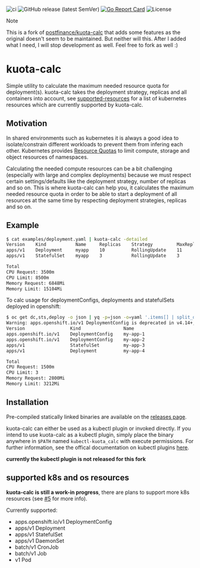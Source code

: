 ![ci](https://github.com/druppelt/kuota-calc/workflows/ci/badge.svg)
![GitHub release (latest SemVer)](https://img.shields.io/github/v/release/druppelt/kuota-calc)
[![Go Report Card](https://goreportcard.com/badge/github.com/druppelt/kuota-calc)](https://goreportcard.com/report/github.com/druppelt/kuota-calc)
![License](https://img.shields.io/github/license/druppelt/kuota-calc)

> [!NOTE]
> This is a fork of [postfinance/kuota-calc](https://github.com/postfinance/kuota-calc) that adds some features as the original doesn't seem to be maintained.
> But neither will this. After I added what I need, I will stop development as well. Feel free to fork as well :)

# kuota-calc
Simple utility to calculate the maximum needed resource quota for deployment(s). kuota-calc takes the
deployment strategy, replicas and all containers into account, see [supported-resources](https://github.com/druppelt/kuota-calc#supported-k8s-resources) for a list of kubernetes resources which are currently supported by kuota-calc.

## Motivation
In shared environments such as kubernetes it is always a good idea to isolate/constrain different workloads to prevent them from infering each other. Kubernetes provides [Resource Quotas](https://kubernetes.io/docs/concepts/policy/resource-quotas/) to limit compute, storage and object resources of namespaces.

Calculating the needed compute resources can be a bit challenging (especially with large and complex deployments) because we must respect certain settings/defaults like the deployment strategy, number of replicas and so on. This is where kuota-calc can help you, it calculates the maximum needed resource quota in order to be able to start a deployment of all resources at the same time by respecting deployment strategies, replicas and so on.

## Example
```bash
$ cat examples/deployment.yaml | kuota-calc -detailed
Version    Kind           Name     Replicas    Strategy         MaxReplicas    CPURequest    CPULimit    MemoryRequest    MemoryLimit
apps/v1    Deployment     myapp    10          RollingUpdate    11             2750m         5500m       704Mi            2816Mi
apps/v1    StatefulSet    myapp    3           RollingUpdate    3              750m          3           6Gi              12Gi

Total
CPU Request: 3500m
CPU Limit: 8500m
Memory Request: 6848Mi
Memory Limit: 15104Mi
```

To calc usage for deploymentConfigs, deployments and statefulSets deployed in openshift:
```bash
$ oc get dc,sts,deploy -o json | yq -p=json -o=yaml '.items[] | split_doc' | kuota-calc --detailed
Warning: apps.openshift.io/v1 DeploymentConfig is deprecated in v4.14+, unavailable in v4.10000+
Version                 Kind                Name                        Replicas    Strategy         MaxReplicas    CPURequest    CPULimit    MemoryRequest    MemoryLimit
apps.openshift.io/v1    DeploymentConfig    my-app-1                    0           Recreate         0              0             0           0                0
apps.openshift.io/v1    DeploymentConfig    my-app-2                    1           Recreate         1              1250m         1700m       500Mi            500Mi
apps/v1                 StatefulSet         my-app-3                    1           RollingUpdate    1              150m          1100m       2200Mi           2200Mi
apps/v1                 Deployment          my-app-4                    1           RollingUpdate    2              100m          200m        100Mi            512Mi

Total
CPU Request: 1500m
CPU Limit: 3
Memory Request: 2800Mi
Memory Limit: 3212Mi
```

## Installation
Pre-compiled statically linked binaries are available on the [releases page](https://github.com/druppelt/kuota-calc/releases).

kuota-calc can either be used as a kubectl plugin or invoked directly. If you intend to use kuota-calc as
a kubectl plugin, simply place the binary anywhere in `$PATH` named `kubectl-kuota_calc` with execute permissions.
For further information, see the offical documentation on kubectl plugins [here](https://kubernetes.io/docs/tasks/extend-kubectl/kubectl-plugins/).

**currently the kubectl plugin is not released for this fork**

## supported k8s and os resources
**kuota-calc is still a work-in progress**, there are plans to support more k8s resources (see [#5](https://github.com/postfinance/kuota-calc/issues/5) for more info). 

Currently supported:

- apps.openshift.io/v1 DeploymentConfig
- apps/v1 Deployment
- apps/v1 StatefulSet
- apps/v1 DaemonSet
- batch/v1 CronJob
- batch/v1 Job
- v1 Pod

